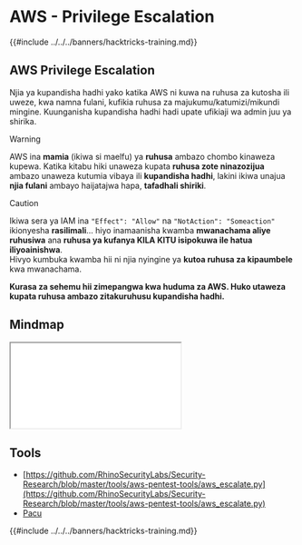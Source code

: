# AWS - Privilege Escalation

{{#include ../../../banners/hacktricks-training.md}}

## AWS Privilege Escalation

Njia ya kupandisha hadhi yako katika AWS ni kuwa na ruhusa za kutosha ili uweze, kwa namna fulani, kufikia ruhusa za majukumu/katumizi/mikundi mingine. Kuunganisha kupandisha hadhi hadi upate ufikiaji wa admin juu ya shirika.

> [!WARNING]
> AWS ina **mamia** (ikiwa si maelfu) ya **ruhusa** ambazo chombo kinaweza kupewa. Katika kitabu hiki unaweza kupata **ruhusa zote ninazozijua** ambazo unaweza kutumia vibaya ili **kupandisha hadhi**, lakini ikiwa unajua **njia fulani** ambayo haijatajwa hapa, **tafadhali shiriki**.

> [!CAUTION]
> Ikiwa sera ya IAM ina `"Effect": "Allow"` na `"NotAction": "Someaction"` ikionyesha **rasilimali**... hiyo inamaanisha kwamba **mwanachama aliye ruhusiwa** ana **ruhusa ya kufanya KILA KITU isipokuwa ile hatua iliyoainishwa**.\
> Hivyo kumbuka kwamba hii ni njia nyingine ya **kutoa ruhusa za kipaumbele** kwa mwanachama.

**Kurasa za sehemu hii zimepangwa kwa huduma za AWS. Huko utaweza kupata ruhusa ambazo zitakuruhusu kupandisha hadhi.**

## Mindmap

<iframe src="../../../pdfs/AWS_Services.pdf" title="AWS Services Mindmap"></iframe>

## Tools

- [https://github.com/RhinoSecurityLabs/Security-Research/blob/master/tools/aws-pentest-tools/aws_escalate.py](https://github.com/RhinoSecurityLabs/Security-Research/blob/master/tools/aws-pentest-tools/aws_escalate.py)
- [Pacu](https://github.com/RhinoSecurityLabs/pacu)

{{#include ../../../banners/hacktricks-training.md}}
